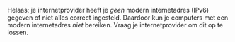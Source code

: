 Helaas; je internetprovider heeft je *geen* modern internetadres (IPv6) gegeven of niet alles correct ingesteld. Daardoor kun je computers met een modern internetadres *niet* bereiken. Vraag je internetprovider om dit op te lossen.
